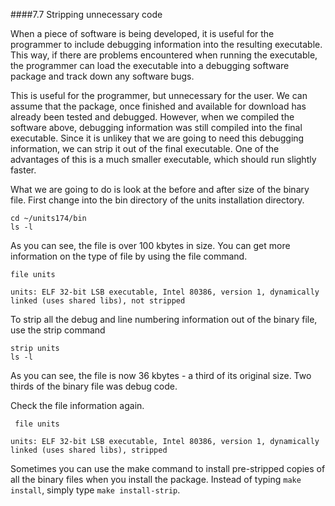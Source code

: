 
####7.7 Stripping unnecessary code

When a piece of software is being developed, it is useful for the programmer to include debugging information into the resulting executable. This way, if there are problems encountered when running the executable, the programmer can load the executable into a debugging software package and track down any software bugs.

This is useful for the programmer, but unnecessary for the user. We can assume that the package, once finished and available for download has already been tested and debugged. However, when we compiled the software above, debugging information was still compiled into the final executable. Since it is unlikey that we are going to need this debugging information, we can strip it out of the final executable. One of the advantages of this is a much smaller executable, which should run slightly faster.

What we are going to do is look at the before and after size of the binary file. First change into the bin directory of the units installation directory.

```
cd ~/units174/bin
ls -l
```

As you can see, the file is over 100 kbytes in size. You can get more information on the type of file by using the file command.

```
file units
```

```
units: ELF 32-bit LSB executable, Intel 80386, version 1, dynamically linked (uses shared libs), not stripped
```

To strip all the debug and line numbering information out of the binary file, use the strip command

```
strip units
ls -l
```

As you can see, the file is now 36 kbytes - a third of its original size. Two thirds of the binary file was debug code.

Check the file information again.

```
 file units
 ```
```
units: ELF 32-bit LSB executable, Intel 80386, version 1, dynamically linked (uses shared libs), stripped
```

Sometimes you can use the make command to install pre-stripped copies of all the binary files when you install the package. Instead of typing `make install`, simply type `make install-strip`.
